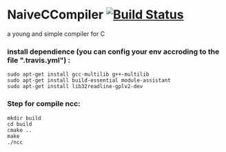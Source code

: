# NaiveCCompiler  [![Build Status](https://travis-ci.org/crisb-DUT/NaiveCCompiler.svg?branch=master)](https://travis-ci.org/crisb-DUT/NaiveCCompiler)
a young and simple compiler for C
### install dependience (you can config your env accroding to the file ".travis.yml") :
```
sudo apt-get install gcc-multilib g++-multilib  
sudo apt-get install build-essential module-assistant 
sudo apt-get install lib32readline-gplv2-dev
```

### Step for compile ncc:
```
mkdir build
cd build
cmake ..
make
./ncc
```
